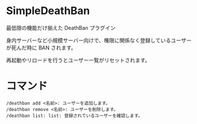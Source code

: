 # SimpleDeathBan
最低限の機能だけ揃えた DeathBan プラグイン

身内サーバーなど小規模サーバー向けで、権限に関係なく登録しているユーザーが死んだ時に BAN されます。

再起動やリロードを行うとユーザー一覧がリセットされます。

# コマンド
```
/deathban add <名前>: ユーザーを追加します。
/deathban remove <名前>: ユーザーを削除します。
/deathban list: list: 登録されているユーザーを確認します。
```
